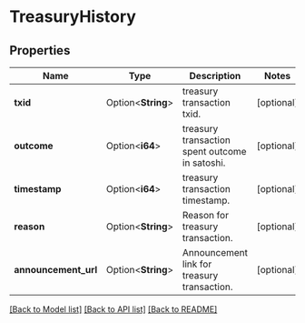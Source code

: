 # TreasuryHistory

## Properties

Name | Type | Description | Notes
------------ | ------------- | ------------- | -------------
**txid** | Option<**String**> | treasury transaction txid. | [optional]
**outcome** | Option<**i64**> | treasury transaction spent outcome in satoshi. | [optional]
**timestamp** | Option<**i64**> | treasury transaction timestamp. | [optional]
**reason** | Option<**String**> | Reason for treasury transaction. | [optional]
**announcement_url** | Option<**String**> | Announcement link for treasury transaction. | [optional]

[[Back to Model list]](../README.md#documentation-for-models) [[Back to API list]](../README.md#documentation-for-api-endpoints) [[Back to README]](../README.md)


